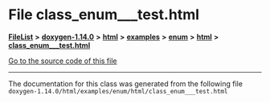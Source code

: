 

# File class\_enum\_\_\_test.html



[**FileList**](files.md) **>** [**doxygen-1.14.0**](dir_9d5bad020669189c90cda983471be5d0.md) **>** [**html**](dir_05d1fd8a7cdd04f638f8b23196de02e2.md) **>** [**examples**](dir_aa52e73a32d193037813a53dcfe817b6.md) **>** [**enum**](dir_6c61bf8a34dfaaf51d0c3cb8a0f00473.md) **>** [**html**](dir_77119c9ee9f73a3068ff1c684b7c5138.md) **>** [**class\_enum\_\_\_test.html**](class__enum______test_8html.md)

[Go to the source code of this file](class__enum______test_8html_source.md)





































































------------------------------
The documentation for this class was generated from the following file `doxygen-1.14.0/html/examples/enum/html/class_enum___test.html`

